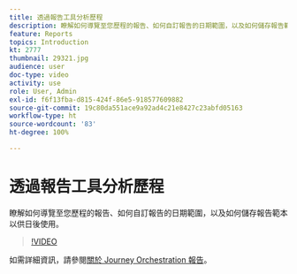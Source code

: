 ```yaml
---
title: 透過報告工具分析歷程
description: 瞭解如何導覽至您歷程的報告、如何自訂報告的日期範圍，以及如何儲存報告範本以供日後使用。
feature: Reports
topics: Introduction
kt: 2777
thumbnail: 29321.jpg
audience: user
doc-type: video
activity: use
role: User, Admin
exl-id: f6f13fba-d815-424f-86e5-918577609882
source-git-commit: 19c80da551ace9a92ad4c21e8427c23abfd05163
workflow-type: ht
source-wordcount: '83'
ht-degree: 100%

---
```


# 透過報告工具分析歷程

瞭解如何導覽至您歷程的報告、如何自訂報告的日期範圍，以及如何儲存報告範本以供日後使用。

>[!VIDEO](https://video.tv.adobe.com/v/29321?quality=12)

如需詳細資訊，請參閱[關於 Journey Orchestration 報告](https://experienceleague.adobe.com/docs/journeys/using/journey-reports/about-journey-reports.html?lang=zh-Hant)。
